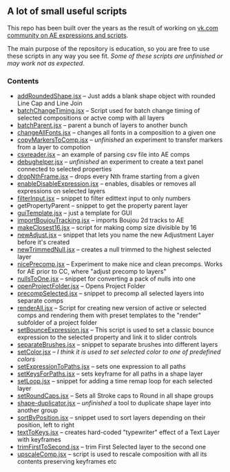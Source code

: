 ## A lot of small useful scripts

This repo has been built over the years as the result of working on [vk.com community on AE expressions and scripts](http://vk.com/ae_exp).

The main purpose of the repository is education, so you are free to use these scripts in any way you see fit.
*Some of these scripts are unfinished or may work not as expected.* 

### Contents

+	[addRoundedShape.jsx](https://github.com/ae-scripting/scripting-snippets/blob/master/addRoundedShape.jsx) – Just adds a blank shape object with rounded Line Cap and Line Join
+	[batchChangeTiming.jsx](https://github.com/ae-scripting/scripting-snippets/blob/master/batchChangeTiming.jsx) – Script used for batch change timing of selected compositions or actve comp with all layers
+	[batchParent.jsx](https://github.com/ae-scripting/scripting-snippets/blob/master/batchParent.jsx) – parent a bunch of layers to another bunch
+	[changeAllFonts.jsx](https://github.com/ae-scripting/scripting-snippets/blob/master/changeAllFonts.jsx) – changes all fonts in a composition to a given one
+	[copyMarkersToComp.jsx](https://github.com/ae-scripting/scripting-snippets/blob/master/copyMarkersToComp.jsx) – *unfinished* an experiment to transfer markers from a layer to compotion
+	[csvreader.jsx](https://github.com/ae-scripting/scripting-snippets/blob/master/csvreader.jsx) – an example of parsing csv file into AE comps
+	[debughelper.jsx](https://github.com/ae-scripting/scripting-snippets/blob/master/debughelper.jsx) – *unfinished* an experiment to create a text panel connected to selected properties
+	[dropNthFrame.jsx](https://github.com/ae-scripting/scripting-snippets/blob/master/dropNthFrame.jsx) – drops every Nth frame starting from a given
+	[enableDisableExpression.jsx](https://github.com/ae-scripting/scripting-snippets/blob/master/enableDisableExpression.jsx) – enables, disables or removes all expressions on selected layers
+	[filterInput.jsx](https://github.com/ae-scripting/scripting-snippets/blob/master/filterInput.jsx) – snippet to filter edittext input to only numbers
+ 	getPropertyParent – snippet to get the property parent layer
+	[guiTemplate.jsx](https://github.com/ae-scripting/scripting-snippets/blob/master/guiTemplate.jsx) – just a template for GUI
+	[importBoujouTracking.jsx](https://github.com/ae-scripting/scripting-snippets/blob/master/importBoujouTracking.jsx) – imports Boujou 2d tracks to AE
+	[makeClosest16.jsx](https://github.com/ae-scripting/scripting-snippets/blob/master/makeClosest16.jsx) – script for making comp size divisible by 16
+	[newAdjust.jsx](https://github.com/ae-scripting/scripting-snippets/blob/master/newAdjust.jsx) – snippet that lets you name the new Adjustment Layer before it's created
+	[newTrimmedNull.jsx](https://github.com/ae-scripting/scripting-snippets/blob/master/newTrimmedNull.jsx) – creates a null trimmed to the highest selected layer
+	[nicePrecomp.jsx](https://github.com/ae-scripting/scripting-snippets/blob/master/nicePrecomp.jsx) – Experiment to make nice and clean precomps. Works for AE prior to CC, where "adjust precomp to layers"
+	[nullsToOne.jsx](https://github.com/ae-scripting/scripting-snippets/blob/master/nullsToOne.jsx) – snippet for converting a pack of nulls into one
+	[openProjectFolder.jsx](https://github.com/ae-scripting/scripting-snippets/blob/master/openProjectFolder.jsx) – Opens Project Folder
+	[precompSelected.jsx](https://github.com/ae-scripting/scripting-snippets/blob/master/precompSelected.jsx) – snippet to precomp all selected layers into separate comps
+	[renderAll.jsx](https://github.com/ae-scripting/scripting-snippets/blob/master/renderAll.jsx) – Script for creating new version of active or selected comps and rendering them with preset templates to the "render" subfolder of a project folder
+	[setBounceExpression.jsx](https://github.com/ae-scripting/scripting-snippets/blob/master/setBounceExpression.jsx) – This script is used to set a classic bounce expression to the selected property and link it to slider controls
+	[separateBrushes.jsx](https://github.com/ae-scripting/scripting-snippets/blob/master/separateBrushes.jsx) – snippet to separate brushes into different layers
+	[setColor.jsx](https://github.com/ae-scripting/scripting-snippets/blob/master/setColor.jsx) – *I think it is used to set selected color to one of predefined colors*
+	[setExpressionToPaths.jsx](https://github.com/ae-scripting/scripting-snippets/blob/master/setExpressionToPaths.jsx) – sets one expression to all paths
+	[setKeysForPaths.jsx](https://github.com/ae-scripting/scripting-snippets/blob/master/setKeysForPaths.jsx) – sets keyframe for all paths in a shape layer
+	[setLoop.jsx](https://github.com/ae-scripting/scripting-snippets/blob/master/setLoop.jsx) – snippet for adding a time remap loop for each selected layer
+	[setRoundCaps.jsx](https://github.com/ae-scripting/scripting-snippets/blob/master/setRoundCaps.jsx) – Sets all Stroke caps to Round in all shape groups
+	[shape-duplicator.jsx](https://github.com/ae-scripting/scripting-snippets/blob/master/shape-duplicator.jsx) – *unfinished* a tool to duplicate shape layer into another group
+	[sortByPosition.jsx](https://github.com/ae-scripting/scripting-snippets/blob/master/sortByPosition.jsx) – snippet used to sort layers depending on their position, left to right
+	[textToKeys.jsx](https://github.com/ae-scripting/scripting-snippets/blob/master/textToKeys.jsx) – creates hard-coded "typewriter" effect of a Text Layer with keyframes
+	[trimFirstToSecond.jsx](https://github.com/ae-scripting/scripting-snippets/blob/master/trimFirstToSecond.jsx) – trim First Selected layer to the second one
+	[upscaleComp.jsx](https://github.com/ae-scripting/scripting-snippets/blob/master/upscaleComp.jsx) – script is used to rescale composition with all its contents preserving keyframes etc 